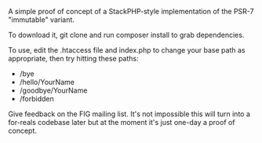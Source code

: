 A simple proof of concept of a StackPHP-style implementation of the 
PSR-7 "immutable" variant.

To download it, git clone and run composer install to grab dependencies.

To use, edit the .htaccess file and index.php to change your base path as appropriate, 
then try hitting these paths:

* /bye
* /hello/YourName
* /goodbye/YourName
* /forbidden

Give feedback on the FIG mailing list. It's not impossible this will turn into
a for-reals codebase later but at the moment it's just one-day a proof of concept.
